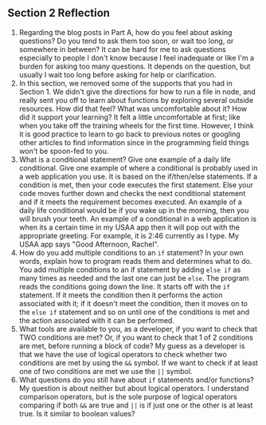 ## Section 2 Reflection

1. Regarding the blog posts in Part A, how do you feel about asking questions? Do you tend to ask them too soon, or wait too long, or somewhere in between?
It can be hard for me to ask questions especially to people I don't know because I feel inadequate or like I'm a burden for asking too many questions. It depends on the question, but usually I wait too long before asking for help or clarification.
2. In this section, we removed some of the supports that you had in Section 1. We didn't give the directions for how to run a file in node, and really sent you off to learn about functions by exploring several outside resources. How did that feel? What was uncomfortable about it? How did it support your learning?
It felt a little uncomfortable at first; like when you take off the training wheels for the first time. However, I think it is good practice to learn to go back to previous notes or googling other articles to find information since in the programming field things won't be spoon-fed to you.
3. What is a conditional statement? Give one example of a daily life conditional. Give one example of where a conditional is probably used in a web application you use. It is based on the if/then/else statements. If a condition is met, then your code executes the first statement. Else your code moves further down and checks the next conditional statement and if it meets the requirement becomes executed. An example of a daily life conditional would be if you wake up in the morning, then you will brush your teeth. An example of a conditional in a web application is when its a certain time in my USAA app then it will pop out with the appropriate greeting. For example, it is 2:46 currently as I type. My USAA app says "Good Afternoon, Rachel".
4. How do you add multiple conditions to an `if` statement? In your own words, explain how to program reads them and determines what to do.
You add multiple conditions to an if statement by adding `else if` as many times as needed and the last one can just be `else`. The program reads the conditions going down the line. It starts off with the `if` statement. If it meets the condition then it performs the action associated with it; if it doesn't meet the condition, then it moves on to the `else if` statement and so on until one of the conditions is met and the action associated with it can be performed.
5. What tools are available to you, as a developer, if you want to check that TWO conditions are met? Or, if you want to check that 1 of 2 conditions are met, before running a block of code?
My guess as a developer is that we have the use of logical operators to check whether two conditions are met by using the ``&&`` symbol. If we want to check if at least one of two conditions are met we use the `||` symbol.
6. What questions do you still have about `if` statements and/or functions?
My question is about neither but about logical operators. I understand comparison operators, but is the sole purpose of logical operators comparing if both ``&&`` are true and ``||`` is if just one or the other is at least true. Is it similar to boolean values?
